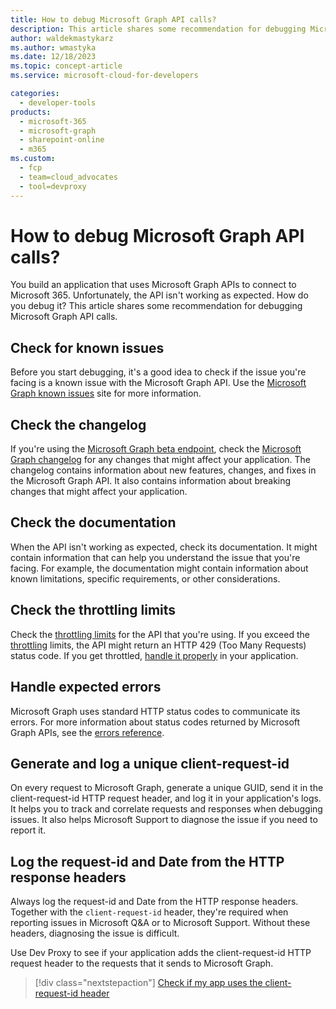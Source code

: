 ```yaml
---
title: How to debug Microsoft Graph API calls?
description: This article shares some recommendation for debugging Microsoft Graph API calls.
author: waldekmastykarz
ms.author: wmastyka
ms.date: 12/18/2023
ms.topic: concept-article
ms.service: microsoft-cloud-for-developers

categories:
  - developer-tools
products:
  - microsoft-365
  - microsoft-graph
  - sharepoint-online
  - m365
ms.custom:
  - fcp
  - team=cloud_advocates
  - tool=devproxy
---
```


# How to debug Microsoft Graph API calls?

You build an application that uses Microsoft Graph APIs to connect to Microsoft 365. Unfortunately, the API isn't working as expected. How do you debug it? This article shares some recommendation for debugging Microsoft Graph API calls.

## Check for known issues

Before you start debugging, it's a good idea to check if the issue you're facing is a known issue with the Microsoft Graph API. Use the [Microsoft Graph known issues](https://developer.microsoft.com/graph/known-issues/?search=) site for more information.

## Check the changelog

If you're using the [Microsoft Graph beta endpoint](./use-microsoft-graph-beta-production.md), check the [Microsoft Graph changelog](https://developer.microsoft.com/graph/changelog/?search=) for any changes that might affect your application. The changelog contains information about new features, changes, and fixes in the Microsoft Graph API. It also contains information about breaking changes that might affect your application.

## Check the documentation

When the API isn't working as expected, check its documentation. It might contain information that can help you understand the issue that you're facing. For example, the documentation might contain information about known limitations, specific requirements, or other considerations.

## Check the throttling limits

Check the [throttling limits](/graph/throttling-limits) for the API that you're using. If you exceed the [throttling](./what-is-throttling.md) limits, the API might return an HTTP 429 (Too Many Requests) status code. If you get throttled, [handle it properly](./how-to-handle-api-throttling.md) in your application.

## Handle expected errors

Microsoft Graph uses standard HTTP status codes to communicate its errors. For more information about status codes returned by Microsoft Graph APIs, see the [errors reference](/graph/errors).

## Generate and log a unique client-request-id

On every request to Microsoft Graph, generate a unique GUID, send it in the client-request-id HTTP request header, and log it in your application's logs. It helps you to track and correlate requests and responses when debugging issues. It also helps Microsoft Support to diagnose the issue if you need to report it.

## Log the request-id and Date from the HTTP response headers

Always log the request-id and Date from the HTTP response headers. Together with the `client-request-id` header, they're required when reporting issues in Microsoft Q&A or to Microsoft Support. Without these headers, diagnosing the issue is difficult.

Use Dev Proxy to see if your application adds the client-request-id HTTP request header to the requests that it sends to Microsoft Graph.

> [!div class="nextstepaction"]
> [Check if my app uses the client-request-id header](../technical-reference/graphclientrequestidguidanceplugin.md)

